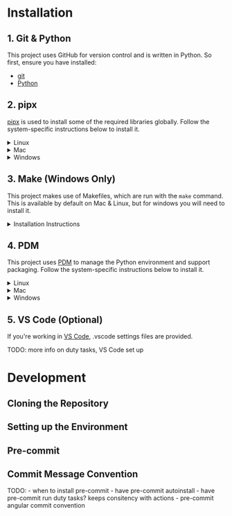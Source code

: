 # Installation
## 1. Git & Python
This project uses GitHub for version control and is written in Python. So first, ensure you have installed:
- [git](https://git-scm.com/downloads)
- [Python](https://www.python.org/downloads/)

## 2. pipx
[pipx](https://pypa.github.io/pipx/) is used to install some of the required libraries globally. Follow the system-specific instructions below to install it.

<details>
  <summary>Linux</summary>

  Launch Command Line and install pipx using the commands below.
  ```bash
  python3 -m pip install --user pipx
  python3 -m pipx ensurepath
  ```

</details>

<details>
  <summary>Mac</summary>

  Launch Terminal and install pipx using the commands below.
  ```bash
  brew install pipx
  pipx ensurepath
  ```

</details>

<details>
  <summary>Windows</summary>

  Launch Command Prompt and install pipx using the command below. **This assumes Python was not installed through the Microsoft Store - if it was, change ```py``` to ```python```.**
  ```bash
  py -m pip install --user pipx
  ```
  
  If you get a warning that says:
  ```bash
  WARNING: The script pipx.exe is installed in `<USER folder>\AppData\Roaming\Python\Python3x\Scripts` which is not on PATH
  ```
  Note the path and change to that directory:
  ```bash
  cd <USER folder>\AppData\Roaming\Python\Python3x\Scripts
  ```
  
  Then, run the following command. **Again, this assumes Python was not installed through the Microsoft Store - if it was, change ```py``` to ```python```.**
  ```bash
  py -m pipx ensurepath
  ```
  You will then need to relaunch the command prompt for the PATH variable changes to take effect.

</details>

## 3. Make (Windows Only)
This project makes use of Makefiles, which are run with the ```make``` command. This is available by default on Mac & Linux, but for windows you will need to install it.

<details>
  <summary>Installation Instructions</summary>

  First, ensure you have installed [chocolately](https://chocolatey.org/install). It can be installed by launching PowerShell **AS AN ADMINISTRATOR** and using the command:
   ```bash
  Set-ExecutionPolicy Bypass -Scope Process -Force; [System.Net.ServicePointManager]::SecurityProtocol = [System.Net.ServicePointManager]::SecurityProtocol -bor 3072; iex ((New-Object System.Net.WebClient).DownloadString('https://community.chocolatey.org/install.ps1'))
  ```
  Then you can install make using:
  ```bash
  choco install make
  ```

</details>

## 4. PDM
This project uses [PDM](https://pdm-project.org/latest/) to manage the Python environment and support packaging. Follow the system-specific instructions below to install it.

<details>
  <summary>Linux</summary>

  Launch Command Line and install pdm using the command below.
  ```bash
  curl -sSL https://pdm-project.org/install-pdm.py | python3 -
  ```

</details>

<details>
  <summary>Mac</summary>

  Launch Terminal and install pdm using the command below.
  ```bash
  curl -sSL https://pdm-project.org/install-pdm.py | python3 -
  ```

</details>

<details>
  <summary>Windows</summary>

  Launch PowerShell and install pdm using the command below. **This assumes Python was not installed through the Microsoft Store - if it was, change ```py``` to ```python```.**
  ```bash
  (Invoke-WebRequest -Uri https://pdm-project.org/install-pdm.py -UseBasicParsing).Content | py -
  ```

</details>

## 5. VS Code (Optional)
If you're working in [VS Code](https://code.visualstudio.com/), .vscode settings files are provided.

TODO: more info on duty tasks, VS Code set up

# Development
## Cloning the Repository

## Setting up the Environment

## Pre-commit

## Commit Message Convention

TODO:
    - when to install pre-commit
    - have pre-commit autoinstall
    - have pre-commit run duty tasks? keeps consitency with actions
    - pre-commit angular commit convention
